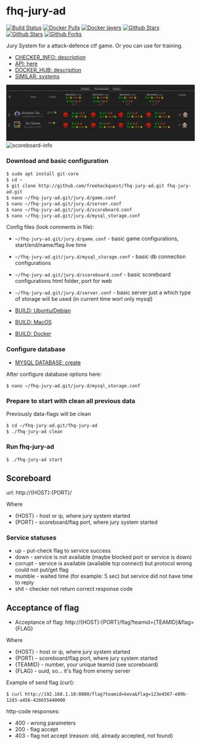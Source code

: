 # fhq-jury-ad

[![Build Status](https://travis-ci.org/freehackquest/fhq-jury-ad.svg?branch=master)](https://travis-ci.org/freehackquest/fhq-jury-ad) [![Docker Pulls](https://img.shields.io/docker/pulls/freehackquest/fhq-jury-ad.svg)](https://hub.docker.com/r/freehackquest/fhq-jury-ad/) [![Docker layers](https://images.microbadger.com/badges/image/freehackquest/fhq-jury-ad.svg)](https://microbadger.com/images/freehackquest/fhq-jury-ad) [![Github Stars](https://img.shields.io/github/stars/freehackquest/fhq-jury-ad.svg?label=github%20%E2%98%85)](https://github.com/freehackquest/fhq-jury-ad/) [![Github Stars](https://img.shields.io/github/contributors/freehackquest/fhq-jury-ad.svg)](https://github.com/freehackquest/fhq-jury-ad/) [![Github Forks](https://img.shields.io/github/forks/freehackquest/fhq-jury-ad.svg?label=github%20forks)](https://github.com/freehackquest/fhq-jury-ad/)

Jury System for a attack-defence ctf game.
Or you can use for training.


* [CHECKER_INFO: description](https://github.com/freehackquest/fhq-jury-ad/blob/master/docs/CHECKER_INFO.md)
* [API: here](https://github.com/freehackquest/fhq-jury-ad/blob/master/docs/API.md)
* [DOCKER_HUB: description](https://github.com/freehackquest/fhq-jury-ad/blob/master/docs/DOCKER_HUB.md)
* [SIMILAR: systems](https://github.com/freehackquest/fhq-jury-ad/blob/master/docs/SIMILAR.md)


![scoreboard](https://raw.githubusercontent.com/freehackquest/fhq-jury-ad/master/misc/screens/screen1.png)
![scoreboard-info](https://raw.githubusercontent.com/freehackquest/fhq-jury-ad/master/misc/screens/screen2.png)

### Download and basic configuration

```
$ sudo apt install git-core
$ cd ~
$ git clone http://github.com/freehackquest/fhq-jury-ad.git fhq-jury-ad.git
$ nano ~/fhq-jury-ad.git/jury.d/game.conf
$ nano ~/fhq-jury-ad.git/jury.d/server.conf
$ nano ~/fhq-jury-ad.git/jury.d/scoreboard.conf
$ nano ~/fhq-jury-ad.git/jury.d/mysql_storage.conf
```
Config files (look comments in file):
* `~/fhq-jury-ad.git/jury.d/game.conf` - basic game configurations, start/end/name/flag live time
* `~/fhq-jury-ad.git/jury.d/mysql_storage.conf` - basic db connection configurations
* `~/fhq-jury-ad.git/jury.d/scoreboard.conf` - basic scoreboard configurations html folder, port for web
* `~/fhq-jury-ad.git/jury.d/server.conf` - basic server just a which type of storage will be used (in current time worl only mysql)

* [BUILD: Ubuntu/Debian](https://github.com/freehackquest/fhq-jury-ad/blob/master/docs/BUILD_UBUNTU.md)
* [BUILD: MacOS](https://github.com/freehackquest/fhq-jury-ad/blob/master/docs/BUILD_MACOS.md)
* [BUILD: Docker](https://github.com/freehackquest/fhq-jury-ad/blob/master/docs/BUILD_DOCKER.md)

### Configure database

* [MYSQL DATABASE: create](https://github.com/freehackquest/fhq-jury-ad/blob/master/docs/STORAGE_MYSQL.md)

After configure database options here:

```
$ nano ~/fhq-jury-ad.git/jury.d/mysql_storage.conf
```

### Prepare to start with clean all previous data

Previously data-flags will be clean

```
$ cd ~/fhq-jury-ad.git/fhq-jury-ad
$ ./fhq-jury-ad clean
```

### Run fhq-jury-ad

```
$ ./fhq-jury-ad start
```

## Scoreboard

url: http://{HOST}:{PORT}/

Where

* {HOST} - host or ip, where jury system started
* {PORT} - scoreboard/flag port, where jury system started


### Service statuses

* up - put-check flag to service success
* down - service is not available (maybe blocked port or service is down)
* corrupt - service is available (available tcp connect) but protocol wrong could not put/get flag
* mumble - waited time (for example: 5 sec) but service did not have time to reply
* shit - checker not return correct response code

## Acceptance of flag

* Acceptance of flag: http://{HOST}:{PORT}/flag?teamid={TEAMID}&flag={FLAG}

Where

* {HOST} - host or ip, where jury system started
* {PORT} - scoreboard/flag port, where jury system started
* {TEAMID} - number, your unique teamid (see scoreboard)
* {FLAG} - uuid, so... it's flag from enemy server

Example of send flag (curl):

```
$ curl http://192.168.1.10:8080/flag?teamid=keva&flag=123e4567-e89b-12d3-a456-426655440000
```

http-code responses:

 * 400 - wrong parameters
 * 200 - flag accept
 * 403 - flag not accept (reason: old, already accepted, not found)

